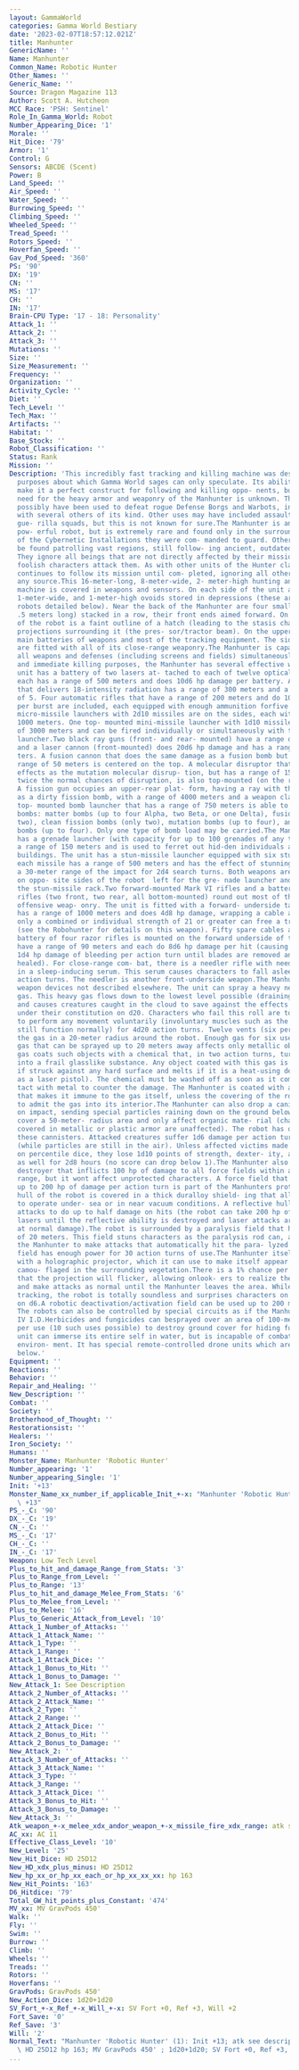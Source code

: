 ```yaml
---
layout: GammaWorld
categories: Gamma World Bestiary
date: '2023-02-07T18:57:12.021Z'
title: Manhunter
GenericName: ''
Name: Manhunter
Common_Name: Robotic Hunter
Other_Names: ''
Generic_Name: ''
Source: Dragon Magazine 113
Author: Scott A. Hutcheon
MCC Race: 'PSH: Sentinel'
Role_In_Gamma_World: Robot
Number_Appearing_Dice: '1'
Morale: ''
Hit_Dice: '79'
Armor: '1'
Control: G
Sensors: ABCDE (Scent)
Power: B
Land_Speed: ''
Air_Speed: ''
Water_Speed: ''
Burrowing_Speed: ''
Climbing_Speed: ''
Wheeled_Speed: ''
Tread_Speed: ''
Rotors_Speed: ''
Hoverfan_Speed: ''
Gav_Pod_Speed: '360'
PS: '90'
DX: '19'
CN: ''
MS: '17'
CH: ''
IN: '17'
Brain-CPU Type: '17 - 18: Personality'
Attack_1: ''
Attack_2: ''
Attack_3: ''
Mutations: ''
Size: ''
Size_Measurement: ''
Frequency: ''
Organization: ''
Activity_Cycle: ''
Diet: ''
Tech_Level: ''
Tech_Max: ''
Artifacts: ''
Habitat: ''
Base_Stock: ''
Robot_Classification: ''
Status: Rank
Mission: ''
Description: 'This incredibly fast tracking and killing machine was designed for unknown
  purposes about which Gamma World sages can only speculate. Its abilities and functions
  make it a perfect construct for following and killing oppo- nents, but the original
  need for the heavy armor and weaponry of the Manhunter is unknown. The unit may
  possibly have been used to defeat rogue Defense Borgs and Warbots, in conjunction
  with several others of its kind. Other uses may have included assaults on advanced-tech
  gue- rilla squads, but this is not known for sure.The Manhunter is an exceptionally
  pow- erful robot, but is extremely rare and found only in the surrounding areas
  of the Cybernetic Installations they were com- manded to guard. Others can possibly
  be found patrolling vast regions, still follow- ing ancient, outdated programs.
  They ignore all beings that are not directly affected by their missions, unless
  foolish characters attack them. As with other units of the Hunter class, the Manhunter
  continues to follow its mission until com- pleted, ignoring all other commands from
  any source.This 16-meter-long, 8-meter-wide, 2- meter-high hunting and tracking
  machine is covered in weapons and sensors. On each side of the unit are 2-meter-long,
  1-meter-wide, and 1-meter-high ovoids stored in depressions (these are the cyber
  robots detailed below). Near the back of the Manhunter are four smaller ovoids (only
  .5 meters long) stacked in a row, their front ends aimed forward. On the bottom
  of the robot is a faint outline of a hatch (leading to the stasis chamber) and many
  projections surrounding it (the pres- sor/tractor beam). On the upper side are the
  main batteries of weapons and most of the tracking equipment. The sides of the unit
  are fitted with all of its close-range weaponry.The Manhunter is capable of using
  all weapons and defenses (including screens and fields) simultaneously. For long-range
  and immediate killing purposes, the Manhunter has several effective weapons. The
  unit has a battery of two lasers at- tached to each of twelve optical scanners;
  each has a range of 500 meters and does 10d6 hp damage per battery. A photonrifle
  that delivers 18-intensity radiation has a range of 300 meters and a weapon class
  of 5. Four automatic rifles that have a range of 200 meters and do 10d10 hp damage
  per burst are included, each equipped with enough ammunition forfive bursts. Two
  micro-missile launchers with 2d10 missiles are on the sides, each with a range of
  1000 meters. One top- mounted mini-missile launcher with 1d10 missiles has a range
  of 3000 meters and can be fired individually or simultaneously with the micro-missile
  launcher.Two black ray guns (front- and rear- mounted) have a range of 200 meters,
  and a laser cannon (front-mounted) does 20d6 hp damage and has a range of 1000 me-
  ters. A fusion cannon that does the same damage as a fusion bomb but only has a
  range of 50 meters is centered on the top. A molecular disruptor that has the same
  effects as the mutation molecular disrup- tion, but has a range of 150 meters and
  twice the normal chances of disruption, is also top-mounted (on the robots front).
  A fission gun occupies an upper-rear plat- form, having a ray with the same effect
  as a dirty fission bomb, with a range of 4000 meters and a weapon class of 16. A
  top- mounted bomb launcher that has a range of 750 meters is able to fire the following
  bombs: matter bombs (up to four Alpha, two Beta, or one Delta), fusion bombs(only
  two), clean fission bombs (only two), mutation bombs (up to four), and negation
  bombs (up to four). Only one type of bomb load may be carried.The Manhunter also
  has a grenade launcher (with capacity for up to 100 grenades of any type) that has
  a range of 150 meters and is used to ferret out hid-den individuals and destroy
  buildings. The unit has a stun-missile launcher equipped with six stun missiles;
  each missile has a range of 500 meters and has the effect of stunning everyone within
  a 30-meter range of the impact for 2d4 search turns. Both weapons are side-mounted
  on oppo- site sides of the robot  left for the gre- nade launcher and right for
  the stun-missile rack.Two forward-mounted Mark VI rifles and a battery of four stun-ray
  rifles (two front, two rear, all bottom-mounted) round out most of the long-range
  offensive weap- onry. The unit is fitted with a forward- underside taser rifle that
  has a range of 1000 meters and does 4d8 hp damage, wrapping a cable around the character;
  only a combined or individual strength of 21 or greater can free a trapped victim
  (see the Robohunter for details on this weapon). Fifty spare cables are included.A
  battery of four razor rifles is mounted on the forward underside of the robot. They
  have a range of 90 meters and each do 8d6 hp damage per hit (causing an additional
  1d4 hp damage of bleeding per action turn until blades are removed and wounds are
  healed). For close-range com- bat, there is a needler rifle with needles coated
  in a sleep-inducing serum. This serum causes characters to fall asleep for 4d10
  action turns. The needler is another front-underside weapon.The Manhunter has several
  weapon devices not described elsewhere. The unit can spray a heavy nerve-affecting
  gas. This heavy gas flows down to the lowest level possible (draining into holes)
  and causes creatures caught in the cloud to save against the effects by rolling
  under their constitution on d20. Characters who fail this roll are totally unable
  to perform any movement voluntarily (involuntary muscles such as the heart and lungs
  still function normally) for 4d20 action turns. Twelve vents (six per side) spread
  the gas in a 20-meter radius around the robot. Enough gas for six uses is provided.Another
  gas that can be sprayed up to 20 meters away affects only metallic ob- jects. This
  gas coats such objects with a chemical that, in two action turns, turns the metal
  into a frail glasslike substance. Any object coated with this gas is de- stroyed
  if struck against any hard surface and melts if it is a heat-using device (such
  as a laser pistol). The chemical must be washed off as soon as it comes into con-
  tact with metal to counter the damage. The Manhunter is coated with a substance
  that makes it immune to the gas itself, unless the covering of the robot is cracked
  to admit the gas into its interior.The Manhunter can also drop a canister that explodes
  on impact, sending special particles raining down on the ground below. These particles
  cover a 50-meter- radius area and only affect organic mate- rial (characters totally
  covered in metallic or plastic armor are unaffected). The robot has only four of
  these cannisters. Attacked creatures suffer 1d6 damage per action turn for 1d4 turns
  (while particles are still in the air). Unless affected victims made a CON  2 check
  on percentile dice, they lose 1d10 points of strength, dexter- ity, and constitution
  as well for 2d8 hours (no score can drop below 1).The Manhunter also has a force-field
  destroyer that inflicts 100 hp of damage to all force fields within a 100-meter
  range, but it wont affect unprotected characters. A force field that can sustain
  up to 200 hp of damage per action turn is part of the Manhunters protection. The
  hull of the robot is covered in a thick duralloy shield- ing that allows the unit
  to operate under- sea or in near vacuum conditions. A reflective hull causes laser
  attacks to do up to half damage on hits (the robot can take 200 hp of damage from
  lasers until the reflective ability is destroyed and laser attacks are then made
  at normal damage).The robot is surrounded by a paralysis field that has a range
  of 20 meters. This field stuns characters as the paralysis rod can, and it allows
  the Manhunter to make attacks that automatically hit the para- lyzed victims. This
  field has enough power for 30 action turns of use.The Manhunter itself is equipped
  with a holographic projector, which it can use to make itself appear invisible or
  camou- flaged in the surrounding vegetation.There is a 1% chance per action turn
  that the projection will flicker, allowing onlook- ers to realize the deception
  and make attacks as normal until the Manhunter leaves the area. While hunting or
  tracking, the robot is totally soundless and surprises characters on a roll of 1-5
  on d6.A robotic deactivation/activation field can be used up to 200 meters away.
  The robots can also be controlled by special circuits as if the Manhunter had Stage
  IV I.D.Herbicides and fungicides can besprayed over an area of 100-meters radius
  per use (10 such uses possible) to destroy ground cover for hiding fugitives. The
  unit can immerse its entire self in water, but is incapable of combat while in this
  environ- ment. It has special remote-controlled drone units which are described
  below.'
Equipment: ''
Reactions: ''
Behavior: ''
Repair_and_Healing: ''
New_Description: ''
Combat: ''
Society: ''
Brotherhood_of_Thought: ''
Restorationsist: ''
Healers: ''
Iron_Society: ''
Humans: ''
Monster_Name: Manhunter 'Robotic Hunter'
Number_appearing: '1'
Number_appearing_Single: '1'
Init: '+13'
Monster_Name_xx_number_if_applicable_Init_+-x: "Manhunter 'Robotic Hunter' (1): Init\
  \ +13"
PS_-_C: '90'
DX_-_C: '19'
CN_-_C: ''
MS_-_C: '17'
CH_-_C: ''
IN_-_C: '17'
Weapon: Low Tech Level
Plus_to_hit_and_damage_Range_from_Stats: '3'
Plus_to_Range_from_Level: ''
Plus_to_Range: '13'
Plus_to_hit_and_damage_Melee_From_Stats: '6'
Plus_to_Melee_from_Level: ''
Plus_to_Melee: '16'
Plus_to_Generic_Attack_from_Level: '10'
Attack_1_Number_of_Attacks: ''
Attack_1_Attack_Name: ''
Attack_1_Type: ''
Attack_1_Range: ''
Attack_1_Attack_Dice: ''
Attack_1_Bonus_to_Hit: ''
Attack_1_Bonus_to_Damage: ''
New_Attack_1: See Description
Attack_2_Number_of_Attacks: ''
Attack_2_Attack_Name: ''
Attack_2_Type: ''
Attack_2_Range: ''
Attack_2_Attack_Dice: ''
Attack_2_Bonus_to_Hit: ''
Attack_2_Bonus_to_Damage: ''
New_Attack_2: ''
Attack_3_Number_of_Attacks: ''
Attack_3_Attack_Name: ''
Attack_3_Type: ''
Attack_3_Range: ''
Attack_3_Attack_Dice: ''
Attack_3_Bonus_to_Hit: ''
Attack_3_Bonus_to_Damage: ''
New_Attack_3: ''
Atk_weapon_+-x_melee_xdx_andor_weapon_+-x_missile_fire_xdx_range: atk see description
AC_xx: AC 11
Effective_Class_Level: '10'
New_Level: '25'
New_Hit_Dice: HD 25D12
New_HD_xdx_plus_minus: HD 25D12
New_hp_xx_or_hp_xx_each_or_hp_xx_xx_xx: hp 163
New_Hit_Points: '163'
D6_Hitdice: '79'
Total_GW_hit_points_plus_Constant: '474'
MV_xx: MV GravPods 450'
Walk: ''
Fly: ''
Swim: ''
Burrow: ''
Climb: ''
Wheels: ''
Treads: ''
Rotors: ''
Hoverfans: ''
GravPods: GravPods 450'
New_Action_Dice: 1d20+1d20
SV_Fort_+-x_Ref_+-x_Will_+-x: SV Fort +0, Ref +3, Will +2
Fort_Save: '0'
Ref_Save: '3'
Will: '2'
Normal_Text: "Manhunter 'Robotic Hunter' (1): Init +13; atk see description; AC 11;\
  \ HD 25D12 hp 163; MV GravPods 450' ; 1d20+1d20; SV Fort +0, Ref +3, Will +2"
...
```

